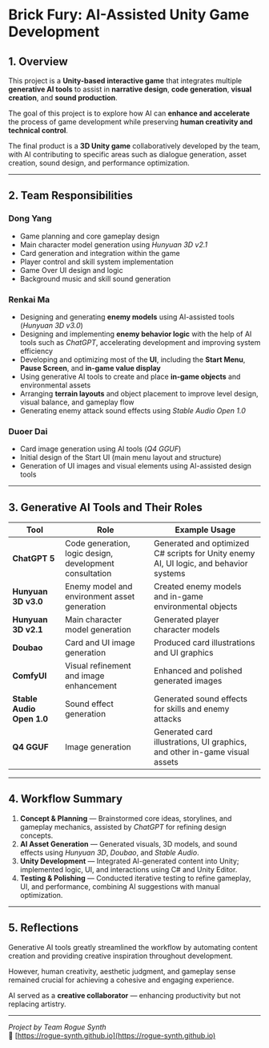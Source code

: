 # Brick Fury: AI-Assisted Unity Game Development

## 1. Overview

This project is a **Unity-based interactive game** that integrates multiple **generative AI tools** to assist in **narrative design**, **code generation**, **visual creation**, and **sound production**.

The goal of this project is to explore how AI can **enhance and accelerate** the process of game development while preserving **human creativity and technical control**.

The final product is a **3D Unity game** collaboratively developed by the team, with AI contributing to specific areas such as dialogue generation, asset creation, sound design, and performance optimization.

---

## 2. Team Responsibilities

### Dong Yang
- Game planning and core gameplay design
- Main character model generation using *Hunyuan 3D v2.1*
- Card generation and integration within the game
- Player control and skill system implementation
- Game Over UI design and logic
- Background music and skill sound generation

### Renkai Ma
- Designing and generating **enemy models** using AI-assisted tools (*Hunyuan 3D v3.0*)
- Designing and implementing **enemy behavior logic** with the help of AI tools such as *ChatGPT*, accelerating development and improving system efficiency
- Developing and optimizing most of the **UI**, including the **Start Menu**, **Pause Screen**, and **in-game value display**
- Using generative AI tools to create and place **in-game objects** and environmental assets
- Arranging **terrain layouts** and object placement to improve level design, visual balance, and gameplay flow
- Generating enemy attack sound effects using *Stable Audio Open 1.0*

### Duoer Dai
- Card image generation using AI tools (*Q4 GGUF*)
- Initial design of the Start UI (main menu layout and structure)
- Generation of UI images and visual elements using AI-assisted design tools

---

## 3. Generative AI Tools and Their Roles

| Tool | Role | Example Usage |
|------|------|----------------|
| **ChatGPT 5** | Code generation, logic design, development consultation | Generated and optimized C# scripts for Unity enemy AI, UI logic, and behavior systems |
| **Hunyuan 3D v3.0** | Enemy model and environment asset generation | Created enemy models and in-game environmental objects |
| **Hunyuan 3D v2.1** | Main character model generation | Generated player character models |
| **Doubao** | Card and UI image generation | Produced card illustrations and UI graphics |
| **ComfyUI** | Visual refinement and image enhancement | Enhanced and polished generated images |
| **Stable Audio Open 1.0** | Sound effect generation | Generated sound effects for skills and enemy attacks |
| **Q4 GGUF** | Image generation | Generated card illustrations, UI graphics, and other in-game visual assets |


---

## 4. Workflow Summary

1. **Concept & Planning** — Brainstormed core ideas, storylines, and gameplay mechanics, assisted by *ChatGPT* for refining design concepts.
2. **AI Asset Generation** — Generated visuals, 3D models, and sound effects using *Hunyuan 3D*, *Doubao*, and *Stable Audio*.
3. **Unity Development** — Integrated AI-generated content into Unity; implemented logic, UI, and interactions using C# and Unity Editor.
4. **Testing & Polishing** — Conducted iterative testing to refine gameplay, UI, and performance, combining AI suggestions with manual optimization.

---

## 5. Reflections

Generative AI tools greatly streamlined the workflow by automating content creation and providing creative inspiration throughout development.

However, human creativity, aesthetic judgment, and gameplay sense remained crucial for achieving a cohesive and engaging experience.

AI served as a **creative collaborator** — enhancing productivity but not replacing artistry.

---

*Project by Team Rogue Synth*  
🔗 [https://rogue-synth.github.io](https://rogue-synth.github.io)

